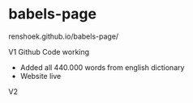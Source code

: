 # babels-page

renshoek.github.io/babels-page/

V1
Github Code working
- Added all 440.000 words from english dictionary
- Website live

V2
